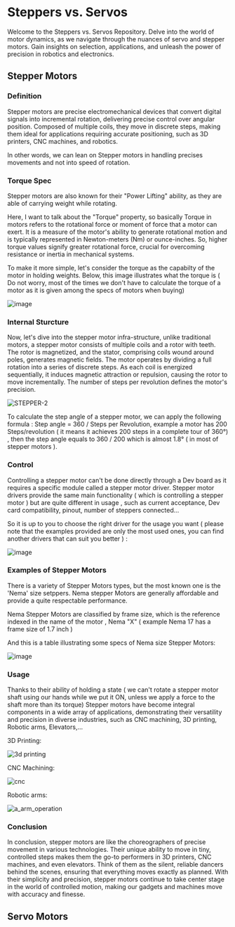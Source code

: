 # Steppers vs. Servos
Welcome to the Steppers vs. Servos Repository. Delve into the world of motor dynamics, as we navigate through the nuances of servo and stepper motors. Gain insights on selection, applications, and unleash the power of precision in robotics and electronics.

## Stepper Motors

### Definition

Stepper motors are precise electromechanical devices that convert digital signals into incremental rotation, delivering precise control over angular position. Composed of multiple coils, they move in discrete steps, making them ideal for applications requiring accurate positioning, such as 3D printers, CNC machines, and robotics.

In other words, we can lean on Stepper motors in handling precises movements and not into speed of rotation.

### Torque Spec

Stepper motors are also known for their "Power Lifting" ability, as they are able of carrying weight while rotating.

Here, I want to talk about the "Torque" property, so basically Torque in motors refers to the rotational force or moment of force that a motor can exert. It is a measure of the motor's ability to generate rotational motion and is typically represented in Newton-meters (Nm) or ounce-inches. So, higher torque values signify greater rotational force, crucial for overcoming resistance or inertia in mechanical systems.

To make it more simple, let's consider the torque as the capabilty of the motor in holding weights. Below, this image illustrates what the torque is ( Do not worry, most of the times we don't have to calculate the torque of a motor as it is given among the specs of motors when buying)

![image](https://github.com/Salmen-Abbes/Steppers-Vs-Servos/assets/114873030/0a4d160b-58b7-4c41-960a-1bf8dc9fee52)

### Internal Sturcture

Now, let's dive into the stepper motor infra-structure, unlike traditional motors, a stepper motor consists of multiple coils and a rotor with teeth. The rotor is magnetized, and the stator, comprising coils wound around poles, generates magnetic fields. The motor operates by dividing a full rotation into a series of discrete steps. As each coil is energized sequentially, it induces magnetic attraction or repulsion, causing the rotor to move incrementally. The number of steps per revolution defines the motor's precision. 

![STEPPER-2](https://github.com/Salmen-Abbes/Steppers-Vs-Servos/assets/114873030/1d0a853f-a56d-433c-8b56-0fbb8d738c5b)

To calculate the step angle of a stepper motor, we can apply the following formula : Step angle = 360 / Steps per Revolution, example a motor has 200 Steps/revolution ( it means it achieves 200 steps in a complete tour of 360°) , then the step angle equals to 360 / 200 which is almost 1.8° ( in most of stepper motors ).

### Control

Controlling a stepper motor can't be done directly through a Dev board as it requires a specific module called a stepper motor driver. Stepper motor drivers provide the same main functionality ( which is controlling a stepper motor ) but are quite different in usage , such as current acceptance, Dev card compatibility, pinout, number of steppers connected...

So it is up to you to choose the right driver for the usage you want ( please note that the examples provided are only the most used ones, you can find another drivers that can suit you better ) :

![image](https://github.com/Salmen-Abbes/Steppers-Vs-Servos/assets/114873030/30a4d829-4cd0-493e-9029-ca3baf3fdc5c)


### Examples of Stepper Motors

There is a variety of Stepper Motors types, but the most known one is the 'Nema' size setppers. Nema stepper Motors are generally affordable and provide a quite respectable performance.

Nema Stepper Motors are classified by frame size, which is the reference indexed in the name of the motor , Nema "X" ( example Nema 17 has a frame size of 1.7 inch )

And this is a table illustrating some specs of Nema size Stepper Motors:

![image](https://github.com/Salmen-Abbes/Steppers-Vs-Servos/assets/114873030/26e3b686-d9cf-4c4c-baa5-8b8cfe344898)

### Usage

Thanks to their ability of holding a state ( we can't rotate a stepper motor shaft using our hands while we put it ON, unless we apply a force to the shaft more than its torque) Stepper motors have become integral components in a wide array of applications, demonstrating their versatility and precision in diverse industries, such as CNC machining, 3D printing, Robotic arms, Elevators,...

3D Printing:

![3d printing](https://github.com/Salmen-Abbes/Steppers-Vs-Servos/assets/114873030/477195bd-cbda-4b12-96d3-4c60c8123d0e)

CNC Machining:

![cnc](https://github.com/Salmen-Abbes/Steppers-Vs-Servos/assets/114873030/6be2bedb-cb8b-483a-a0a3-6fe81f9a24e0)

Robotic arms:

![a_arm_operation](https://github.com/Salmen-Abbes/Steppers-Vs-Servos/assets/114873030/49ef69d5-f2a4-411e-a9cd-a84d3b90e56f)


### Conclusion

In conclusion, stepper motors are like the choreographers of precise movement in various technologies. Their unique ability to move in tiny, controlled steps makes them the go-to performers in 3D printers, CNC machines, and even elevators. Think of them as the silent, reliable dancers behind the scenes, ensuring that everything moves exactly as planned. With their simplicity and precision, stepper motors continue to take center stage in the world of controlled motion, making our gadgets and machines move with accuracy and finesse.

## Servo Motors
